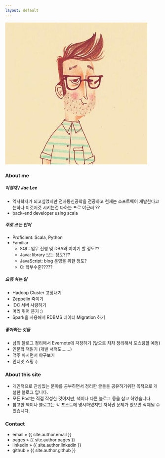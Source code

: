 ```yaml
---
layout: default
---
```


<img id="profile-img" src="/images/private/jae.jpeg" alt="jae" />


### About me

##### 이경재 / Jae Lee
* 역사학자가 되고싶었지만 전자통신공학을 전공하고 현재는 소프트웨어 개발한다고는하나 이것저것 시키는건 다하는 프로 야근러 ??
* back-end developer using scala

##### 주로 쓰는 언어
* Proficient: Scala, Python
* Familiar
	* SQL: 업무 진행 및 DBA와 이야기 할 정도??
	* Java: library 보는 정도???
	* JavaScript: blog 운영을 위한 정도?
	* C: 학부수준?????

##### 요즘 하는 일
* Hadoop Cluster 고장내기
* Zeppelin 죽이기
* IDC 서버 사랑하기
* 머리 쥐어 뜯기 :)
* Spark을 사용해서 RDBMS 데이터 Migration 하기

##### 좋아하는 것들
* 남의 블로그 정리해서 Evernote에 저장하기 (앞으로 차차 정리해서 포스팅할 예정)
* 인문학 책읽기 (개발 서적도.......)
* 맥주 마시면서 야구보기
* 인터넷 쇼핑 :)

### About this site
* 개인적으로 관심있는 분야를 공부하면서 정리한 글들을 공유하기위한 목적으로 개설한 블로그 입니다.
* 모든 Post는 직접 작성한 것이지만, 책이나 다른 블로그 등을 참고 하였습니다.
* 참고한 책이나 블로그는 각 포스트에 명시하였지만 저작권 문제가 있으면 삭제될 수 있습니다.


### Contact
<ul class="about">
    <li> <span> email </span> &raquo; <a href="mailto:{{ site.author.email }}" style="text-decoration:none"> {{ site.author.email }} </a> </li>
    <li> <span> pages </span> &raquo; <a href="http://{{ site.author.pages }}" style="text-decoration:none"> {{ site.author.pages }} </a> </li>
    <li> <span> linkedin </span> &raquo; <a href="http://{{ site.author.linkedin }}" style="text-decoration:none"> {{ site.author.linkedin }} </a> </li>
    <li> <span> github </span> &raquo; <a href="http://{{ site.author.github }}" style="text-decoration:none"> {{ site.author.github }} </a> </li>
</ul>
